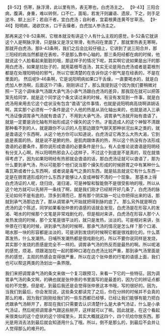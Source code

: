 【8-52】伤寒，脉浮滑，此以里有热，表无寒也，白虎汤主之。
【9-43】三阳合病，腹满，身重，难以转侧，口不仁，面垢，若发汗则讝语、遗尿，下之，则手足逆冷、额上出汗；若自汗者，宜白虎汤；自利者，宜葛根黄连黄芩甘草汤。
【9-46】阳明病，渴欲饮水，口干舌燥者，白虎加人参汤主之。

那再来这个8-52条啊，它根本就没有讲这个人有什么主观的感觉，8-52条它就讲这个人是啊脉浮滑，只是脉又是浮又带滑，有热闷在里面了，那就里热表无寒啊，那就开白虎汤。那9-43条啊，我们之后会比较仔细上，它讲到了说三阳合并，那三阳经的病当然都是在表啦，不是那么靠中心轴的。那三条阳经都在病的时候，他就说这个人脸看起来脏脏的哦，那这样子的情况下呢，其实啊它说如果是出汗的那用白虎汤，如果是拉肚子的，就用葛根芩连汤，其实无论是用白虎汤或者是葛根剂都是在处理阳明经的邪气，所以它很清楚的在告诉你这个邪气是在经表的，不是在里面的。
然后呢9-46条啊，它是说阳明病如果口干舌燥，一直要喝水的，就是白虎加人参汤啊，后面这11-71条，刚刚讲过了，那么我提到这个因为我们要稍微对照一下这个调味承气汤跟大承气汤小承气汤跟白虎汤的差异，那我现在就可以把答案先给同学，就是这个同学这个条文读过来的时候，有没有发现到一件事，就是白虎汤用来用去它这个症状没有包含“谵语”这件事情，也就是说阳明病高烧啊讲胡话啊，其实那个必须有一个条件是这个人他的热是从消化轴出来的，也就是进入三承气汤证像调胃承气汤就有谵语了，不用到大承气汤，调胃承气汤就开始有谵语了，就是一定要是消化轴有开始形成这个燥矢的这个热，才能造成人的这个神智不清跟那种看不到的人，就是跟你不认识的人在那边跟空气聊天那种状况出来之类的，就是谵语这个东西啊，从这个地方你可以知道说，白虎汤证它再怎么大热大渴，它到底是表面的热，就是说不是腑的热，是肌肉跟体表的热，所以这个热没有办法形成谵语的必要条件，那你说形成谵语的必要条件是什么，有人会推论说谵语是阳明经有分支入心啊，所以阳明热邪会入心这样子，不过这个到底是不是真的，现在就值得考虑了，因为如果阳明经有热邪就会谵语的话，那白虎汤证就可以谵语了，那为什么要到承气汤，所以可能那个他们说当那个燥矢形成的时候肠胃之中有某种什么毒瓦斯或者什么东西啊，或者说是毒气之类的东西，就是姑且就说它有什么东西一定是在肠胃道形成的什么东西才能够让人变成神智不清的一个现象。
那基本上得白虎汤证的人呢，烧归烧，渴归渴，可是神智和智能倒不是很受影响的哦，所以从这个地方就可以先掰开一条线了啊，就是我们刚才已经掰开好几条了，白虎汤的脉无论如何不是有底的，顶多到滑而已，那有那个阴实脉一坨让你把得出来的话，那就到承气汤那边去了。那从调胃承气开始就把得到脉的底了。
那么另外就是啊白虎汤的这个陈述，同学如果看张仲景的语感的话就会发现，白虎汤是在形容人的发渴、喝水的时候那个文笔是非常戏剧化的，但是相对来讲，白虎汤在形容人那个人发热发烧的时候，那个文笔是很平淡的，就只是发热，淡淡的。可是相对来讲，张仲景在行笔的时候，讲到承气汤的时候啊，那承气汤的情况是怎么样？那个口渴、喝水那一块的形容都是淡淡的，可是讲到发烧的时候啊它都是很戏剧化的。什么蒸蒸发热，什么发潮热，日哺所发潮热都是很戏剧化的，所以不要你说同样是发烧，其实那个发烧的质感是完全不一样的。调胃承气汤的热反而是最热的啊。所以呢渴的感觉，烦渴，烦跟渴加在一起的那种口渴在白虎汤比较严重，那到承气汤里面是热的感觉，主观的热感会变得很严重，所以在这个张仲景的行笔的语感上面，我们也可以帮这两类的汤划出一条界限。

我们来把调胃承气汤的条文来做一个复习跟预习，来看一下它的一些特征。因为调胃承气汤的条文啊，的确也就是张仲景的书里面写的是最差的，因为它的辨证点都给的不完整。但是呢，到最后我还是会觉得张仲景这本书哦，写的很好的。因为，当我们到最后，你会发现说，这些条文都读完了之后，你在分辨的时候并不会真的那么的难，因为我们刚刚给我们的一些东西都已经够，已经让我们能够有能力把白虎跟承气汤掰开了，那现在我们只需要去认识清楚什么是大承气汤证，什么是小承气汤证，然后呢把调胃承气跟这些掰开，这样就可以了嘛。因此就是，在这个看起来很类似的这个症状的这个领域里头，其实大概就这四个，四个坑给你放东西。那光是用消去法到最后就会知道用什么了哦。所以，倒不是那么的，到最后不会并让人觉得那么的难开的。
